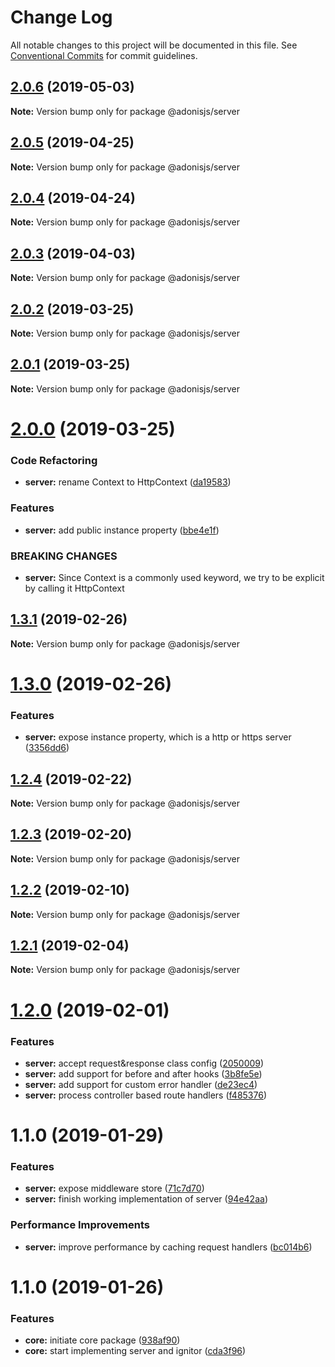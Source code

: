 # Change Log

All notable changes to this project will be documented in this file.
See [Conventional Commits](https://conventionalcommits.org) for commit guidelines.

## [2.0.6](https://github.com/adonisjs/adonis-framework/tree/master/packages/server/compare/@adonisjs/server@2.0.5...@adonisjs/server@2.0.6) (2019-05-03)

**Note:** Version bump only for package @adonisjs/server





## [2.0.5](https://github.com/adonisjs/adonis-framework/tree/master/packages/server/compare/@adonisjs/server@2.0.4...@adonisjs/server@2.0.5) (2019-04-25)

**Note:** Version bump only for package @adonisjs/server





## [2.0.4](https://github.com/adonisjs/adonis-framework/tree/master/packages/server/compare/@adonisjs/server@2.0.3...@adonisjs/server@2.0.4) (2019-04-24)

**Note:** Version bump only for package @adonisjs/server





## [2.0.3](https://github.com/adonisjs/adonis-framework/tree/master/packages/server/compare/@adonisjs/server@2.0.2...@adonisjs/server@2.0.3) (2019-04-03)

**Note:** Version bump only for package @adonisjs/server





## [2.0.2](https://github.com/adonisjs/adonis-framework/tree/master/packages/server/compare/@adonisjs/server@2.0.1...@adonisjs/server@2.0.2) (2019-03-25)

**Note:** Version bump only for package @adonisjs/server





## [2.0.1](https://github.com/adonisjs/adonis-framework/tree/master/packages/server/compare/@adonisjs/server@2.0.0...@adonisjs/server@2.0.1) (2019-03-25)

**Note:** Version bump only for package @adonisjs/server





# [2.0.0](https://github.com/adonisjs/adonis-framework/tree/master/packages/server/compare/@adonisjs/server@1.3.1...@adonisjs/server@2.0.0) (2019-03-25)


### Code Refactoring

* **server:** rename Context to HttpContext ([da19583](https://github.com/adonisjs/adonis-framework/tree/master/packages/server/commit/da19583))


### Features

* **server:** add public instance property ([bbe4e1f](https://github.com/adonisjs/adonis-framework/tree/master/packages/server/commit/bbe4e1f))


### BREAKING CHANGES

* **server:** Since Context is a commonly used keyword, we
try to be explicit by calling it HttpContext





## [1.3.1](https://github.com/adonisjs/adonis-framework/tree/master/packages/server/compare/@adonisjs/server@1.3.0...@adonisjs/server@1.3.1) (2019-02-26)

**Note:** Version bump only for package @adonisjs/server





# [1.3.0](https://github.com/adonisjs/adonis-framework/tree/master/packages/server/compare/@adonisjs/server@1.2.4...@adonisjs/server@1.3.0) (2019-02-26)


### Features

* **server:** expose instance property, which is a http or https server ([3356dd6](https://github.com/adonisjs/adonis-framework/tree/master/packages/server/commit/3356dd6))





## [1.2.4](https://github.com/adonisjs/adonis-framework/tree/master/packages/server/compare/@adonisjs/server@1.2.3...@adonisjs/server@1.2.4) (2019-02-22)

**Note:** Version bump only for package @adonisjs/server





## [1.2.3](https://github.com/adonisjs/adonis-framework/tree/master/packages/server/compare/@adonisjs/server@1.2.2...@adonisjs/server@1.2.3) (2019-02-20)

**Note:** Version bump only for package @adonisjs/server





## [1.2.2](https://github.com/adonisjs/adonis-framework/tree/master/packages/server/compare/@adonisjs/server@1.2.1...@adonisjs/server@1.2.2) (2019-02-10)

**Note:** Version bump only for package @adonisjs/server





## [1.2.1](https://github.com/adonisjs/adonis-framework/tree/master/packages/server/compare/@adonisjs/server@1.2.0...@adonisjs/server@1.2.1) (2019-02-04)

**Note:** Version bump only for package @adonisjs/server





# [1.2.0](https://github.com/adonisjs/adonis-framework/tree/master/packages/server/compare/@adonisjs/server@1.1.0...@adonisjs/server@1.2.0) (2019-02-01)


### Features

* **server:** accept request&response class config ([2050009](https://github.com/adonisjs/adonis-framework/tree/master/packages/server/commit/2050009))
* **server:** add support for before and after hooks ([3b8fe5e](https://github.com/adonisjs/adonis-framework/tree/master/packages/server/commit/3b8fe5e))
* **server:** add support for custom error handler ([de23ec4](https://github.com/adonisjs/adonis-framework/tree/master/packages/server/commit/de23ec4))
* **server:** process controller based route handlers ([f485376](https://github.com/adonisjs/adonis-framework/tree/master/packages/server/commit/f485376))





# 1.1.0 (2019-01-29)


### Features

* **server:** expose middleware store ([71c7d70](https://github.com/adonisjs/adonis-framework/tree/master/packages/core/commit/71c7d70))
* **server:** finish working implementation of server ([94e42aa](https://github.com/adonisjs/adonis-framework/tree/master/packages/core/commit/94e42aa))


### Performance Improvements

* **server:** improve performance by caching request handlers ([bc014b6](https://github.com/adonisjs/adonis-framework/tree/master/packages/core/commit/bc014b6))





# 1.1.0 (2019-01-26)


### Features

* **core:** initiate core package ([938af90](https://github.com/adonisjs/adonis-framework/tree/master/packages/core/commit/938af90))
* **core:** start implementing server and ignitor ([cda3f96](https://github.com/adonisjs/adonis-framework/tree/master/packages/core/commit/cda3f96))
